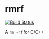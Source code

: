 rmrf
=====

[![Build Status](https://travis-ci.org/xpol/rmrf.png)](https://travis-ci.org/xpol/rmrf)

A `rm -rf` for C/C++

